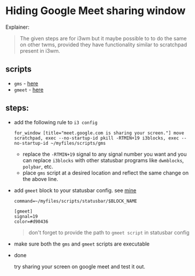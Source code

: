 # Hiding Google Meet sharing window

Explainer: <yt video here>

> The given steps are for i3wm but it maybe possible to to do the same on other twms, provided they have functionality similar to scratchpad present in i3wm.
  
## scripts
  * `gms` - [here](master/scripts/gms)
  * `gmeet` - [here](scripts/statusbar/gmeet)
  
## steps:
  
  * add the following rule to `i3 config`
  
    ```
    for_window [title="meet.google.com is sharing your screen."] move scratchpad, exec --no-startup-id pkill -RTMIN+19 i3blocks, exec --no-startup-id ~/myfiles/scripts/gms
    ```
    * replace the `-RTMIN+19` signal to any signal number you want and you can replace `i3blocks` with other statusbar programs like `dwmblocks`, `polybar`, etc.
    * place `gms` script at a desired location and reflect the same change on the above line.
  
  * add `gmeet` block to your statusbar config. see [mine](.config/i3blocks/config)
    ```
    command=~/myfiles/scripts/statusbar/$BLOCK_NAME
  
    [gmeet]
    signal=19
    color=#d90436
    ```
    > don't forget to provide the path to `gmeet script` in statusbar config
  * make sure both the `gms` and `gmeet` scripts are executable
  * done
  
    try sharing your screen on google meet and test it out.
